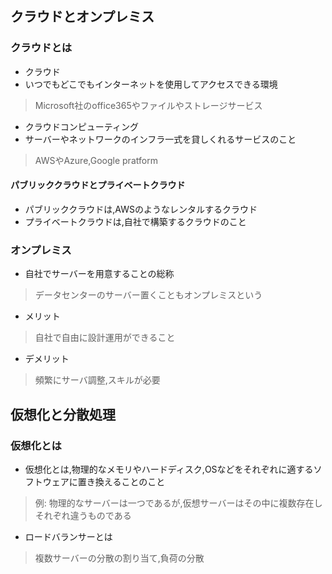 ## クラウドとオンプレミス

### クラウドとは
- クラウド
 - いつでもどこでもインターネットを使用してアクセスできる環境
 > Microsoft社のoffice365やファイルやストレージサービス
- クラウドコンピューティング
 - サーバーやネットワークのインフラ一式を貸しくれるサービスのこと
 > AWSやAzure,Google pratform

#### パブリッククラウドとプライベートクラウド
- パブリッククラウドは,AWSのようなレンタルするクラウド
- プライベートクラウドは,自社で構築するクラウドのこと 

### オンプレミス
- 自社でサーバーを用意することの総称
 > データセンターのサーバー置くこともオンプレミスという
- メリット
 > 自社で自由に設計運用ができること
- デメリット
 > 頻繁にサーバ調整,スキルが必要

## 仮想化と分散処理

### 仮想化とは
- 仮想化とは,物理的なメモリやハードディスク,OSなどをそれぞれに適するソフトウェアに置き換えることのこと
 > 例: 物理的なサーバーは一つであるが,仮想サーバーはその中に複数存在しそれぞれ違うものである

- ロードバランサーとは
 > 複数サーバーの分散の割り当て,負荷の分散 
